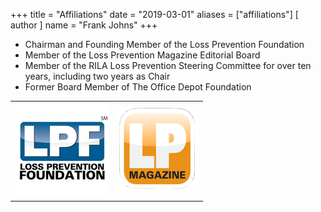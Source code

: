 +++
title = "Affiliations"
date = "2019-03-01"
aliases = ["affiliations"]
[ author ]
  name = "Frank Johns"
+++

* Chairman and Founding Member of the Loss Prevention Foundation
* Member of the Loss Prevention Magazine Editorial Board
* Member of the RILA Loss Prevention Steering Committee for over ten years, including two years as Chair 
* Former Board Member of The Office Depot Foundation

|  |  |
| --- | --- |
| [![Loss Prevention Foundation](/images/LPFlogo75x75.jpg)](http://losspreventionfoundation.org/) | [![Loss Prevention Magazine](/images/losspreventionmagazine.png)](http://www.lpportal.com/) |
